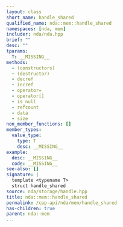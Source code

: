 ```yaml
---
layout: class
short_name: handle_shared
qualified_name: nda::mem::handle_shared
namespaces: [nda, mem]
includer: nda/nda.hpp
brief: ""
desc: ""
tparams:
  T: __MISSING__
methods:
  - (constructors)
  - (destructor)
  - decref
  - incref
  - operator=
  - operator[]
  - is_null
  - refcount
  - data
  - size
non_member_functions: []
member_types:
  value_type:
    type: T
    desc: __MISSING__
example:
  desc: __MISSING__
  code: __MISSING__
see-also: []
signature: |
  template <typename T> 
  struct handle_shared
source: nda/storage/handle.hpp
title: nda::mem::handle_shared
permalink: /cpp-api/nda/mem/handle_shared
has-children: true
parent: nda::mem
...
```


